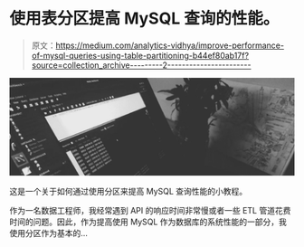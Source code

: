 # 使用表分区提高 MySQL 查询的性能。

> 原文：<https://medium.com/analytics-vidhya/improve-performance-of-mysql-queries-using-table-partitioning-b44ef80ab17f?source=collection_archive---------2----------------------->

![](img/d0d7be4a6a5407e230123c3a6cc4d67a.png)

这是一个关于如何通过使用分区来提高 MySQL 查询性能的小教程。

作为一名数据工程师，我经常遇到 API 的响应时间非常慢或者一些 ETL 管道花费时间的问题。因此，作为提高使用 MySQL 作为数据库的系统性能的一部分，我使用分区作为基本的…